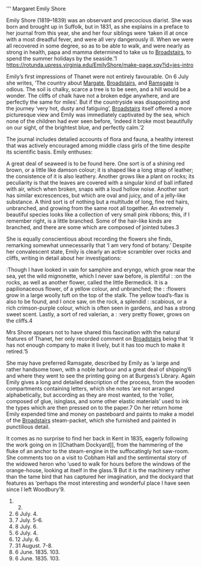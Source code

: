 ''' Margaret Emily Shore


Emily Shore (1819–1839) was an observant and precocious diarist. She was born and brought up in Suffolk, but in 1831, as she explains in a preface to her journal from this year, she and her four siblings were ‘taken ill at once with a most dreadful fever, and were all very dangerously ill. When we were all recovered in some degree, so as to be able to walk, and were nearly as strong in health, papa and mamma determined to take us to [Broadstairs](/broadstairs-19th-century), to spend the summer holidays by the seaside.’1 
https://rotunda.upress.virginia.edu/EmilyShore/make-page.xqy?id=jes-intro



Emily’s first impressions of Thanet were not entirely favourable. On 6 July she writes, ‘The country about [Margate](/margate-19th-century), [Broadstairs](/broadstairs-19th-century), and [Ramsgate](/Ramsgate-19th-century) is odious. The soil is chalky, scarce a tree is to be seen, and a hill would be a wonder. The cliffs of chalk have not a broken edge anywhere, and are perfectly the same for miles’. But if the countryside was disappointing and the journey ‘very hot, dusty and fatiguing’,  [Broadstairs](/broadstairs-19th-century) itself offered a more picturesque view and Emily was immediately captivated by the sea, which none of the children had ever seen before, ‘indeed it broke most beautifully on our sight, of the brightest blue, and perfectly calm.’2
 
The journal includes detailed accounts of flora and fauna, a healthy interest that was actively encouraged among middle class girls of the time despite its scientific basis. Emily enthuses:

A great deal of seaweed is to be found here. One sort is of a shining red brown, or a little like damson colour; it is shaped like a long strap of leather; the consistence of it is also leathery. Another grows like a plant on rocks; its peculiarity is that the leaves are covered with a singular kind of ball inflated with air, which when broken, snaps with a loud hollow noise. Another sort has similar excrescences, but which are oval and juicy, and of a jelly-like substance. A third sort is of nothing but a multitude of long, fine red hairs, unbranched, and growing from the same root all together. An extremely beautiful species looks like a collection of very small pink ribbons; this, if I remember right, is a little branched. Some of the hair-like kinds are branched, and there are some which are composed of jointed tubes.3  

She is equally conscientious about recording the flowers she finds, remarking somewhat unnecessarily that ‘I am very fond of botany.’ Despite her convalescent state, Emily is clearly an active scrambler over rocks and cliffs, writing in detail about her investigations:

 :Though I have looked in vain for samphire and eryngo, which grow near the sea, yet the wild mignonette, which I never saw before, is plentiful : :on the rocks, as well as another flower, called the little Bermedick. It is a papilionaceous flower, of a yellow colour, and unbranched; the : :flowers grow in a large woolly tuft on the top of the stalk. The yellow toad’s-flax is also to be found, and I once saw, on the rock, a splendid : :scabious, or a rich crimson-purple colour, which is often seen in gardens, and has a strong sweet scent. Lastly, a sort of red valerian, a : :very pretty flower, grows on the cliffs.4 

Mrs Shore appears not to have shared this fascination with the natural features of Thanet, her only recorded comment on [Broadstairs](/broadstairs-19th-century) being that ‘it has not enough company to make it lively, but it has too much to make it retired.’5 

She may have preferred Ramsgate, described by Emily as ‘a large and rather handsome town, with a noble harbour and a great deal of shipping’6  and where they went to see the printing going on at Burgess’s Library. Again Emily gives a long and detailed description of the process, from the wooden compartments containing letters, which she notes ‘are not arranged alphabetically, but according as they are most wanted, to the ‘roller, composed of glue, isinglass, and some other elastic materials’ used to ink the types which are then pressed on to the paper.7 On her return home Emily expended time and money on pasteboard and paints to make a model of the [Broadstairs](/broadstairs-19th-century) steam-packet, which she furnished and painted in punctilious detail. 

It comes as no surprise to find her back in Kent in 1835, eagerly following the work going on in [[Chatham Dockyard]], from the hammering of the fluke of an anchor to the steam-engine in the suffocatingly hot saw-room. She comments too on a visit to Cobham Hall and the sentimental story of the widowed heron who ‘used to walk for hours before the windows of the orange-house, looking at itself in the glass.’8  But it is the machinery rather than the tame bird that has captured her imagination, and the dockyard that features as ‘perhaps the most interesting and wonderful place I have seen since I left Woodbury’9.


  1. 2.
  2. 6 July. 4.
  3. 7 July. 5-6.
  4. 8 July. 6.
  5. 6 July. 4.
  6. 12 July. 6.
  7. 31 August. 7-8.
  8. 6 June. 1835. 103.
  9. 6 June. 1835. 103.
